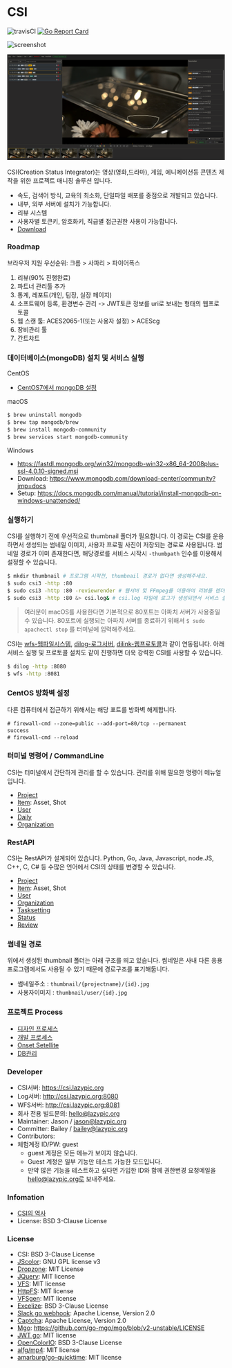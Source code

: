 # CSI

![travisCI](https://secure.travis-ci.org/digital-idea/csi3.svg)
[![Go Report Card](https://goreportcard.com/badge/github.com/digital-idea/csi3)](https://goreportcard.com/report/github.com/digital-idea/csi3)

![screenshot](figures/screenshot.png)

![review](figures/review.png)

CSI(Creation Status Integrator)는 영상(영화,드라마), 게임, 에니메이션등 콘텐츠 제작을 위한 프로젝트 매니징 솔루션 입니다.

- 속도, 검색어 방식, 교육의 최소화, 단일파일 배포를 중점으로 개발되고 있습니다.
- 내부, 외부 서버에 설치가 가능합니다.
- 리뷰 시스템
- 사용자별 토큰키, 암호화키, 직급별 접근권한 사용이 가능합니다.
- [Download](https://github.com/digital-idea/csi3/releases)

### Roadmap
브라우저 지원 우선순위: 크롬 > 사파리 > 파이어폭스

1. 리뷰(90% 진행완료)
1. 파트너 관리툴 추가
1. 통계, 레포트(개인, 팀장, 실장 페이지)
1. 소프트웨어 등록, 환경변수 관리 -> JWT토큰 정보를 uri로 보내는 형태의 웹프로토콜
1. 웹 스캔 툴: ACES2065-1(또는 사용자 설정) > ACEScg
1. 장비관리 툴
1. 간트챠트

### 데이터베이스(mongoDB) 설치 및 서비스 실행

CentOS
- [CentOS7에서 mongoDB 설정](https://github.com/cgiseminar/curriculum/blob/master/docs/install_mongodb.md)

macOS
```bash
$ brew uninstall mongodb
$ brew tap mongodb/brew
$ brew install mongodb-community
$ brew services start mongodb-community
```

Windows
- https://fastdl.mongodb.org/win32/mongodb-win32-x86_64-2008plus-ssl-4.0.10-signed.msi
- Download: https://www.mongodb.com/download-center/community?jmp=docs
- Setup: https://docs.mongodb.com/manual/tutorial/install-mongodb-on-windows-unattended/

### 실행하기
CSI를 실행하기 전에 우선적으로 thumbnail 폴더가 필요합니다.
이 경로는 CSI를 운용하면서 생성되는 썸네일 이미지, 사용자 프로필 사진이 저장되는 경로로 사용됩니다.
썸네일 경로가 이미 존재한다면, 해당경로를 서비스 시작시 `-thumbpath` 인수를 이용해서 설정할 수 있습니다.

```bash
$ mkdir thumbnail # 프로그램 시작전, thumbnail 경로가 없다면 생성해주세요.
$ sudo csi3 -http :80 
$ sudo csi3 -http :80 -reviewrender # 웹서버 및 FFmpeg를 이용하여 리뷰를 렌더링하는 서버가 됩니다.
$ sudo csi3 -http :80 &> csi.log& # csi.log 파일에 로그가 생성되면서 서비스 실행
```

> 여러분이 macOS를 사용한다면 기본적으로 80포트는 아파치 서버가 사용중일 수 있습니다. 80포트에 실행되는 아파치 서버를 종료하기 위해서 `$ sudo apachectl stop` 를 터미널에 입력해주세요.

CSI는 [wfs-웹파일시스템](https://github.com/digital-idea/wfs), [dilog-로그서버](https://github.com/digital-idea/dilog), [dilink-웹프로토콜](https://github.com/digital-idea/dilink)과 같이 연동됩니다. 아래 서비스 실행 및 프로토콜 설치도 같이 진행하면 더욱 강력한 CSI를 사용할 수 있습니다.

```bash
$ dilog -http :8080
$ wfs -http :8081
```

### CentOS 방화벽 설정
다른 컴퓨터에서 접근하기 위해서는 해당 포트를 방화벽 해제합니다.

```
# firewall-cmd --zone=public --add-port=80/tcp --permanent
success
# firewall-cmd --reload
```

### 터미널 명령어 / CommandLine
CSI는 터미널에서 간단하게 관리를 할 수 있습니다.
관리를 위해 필요한 명령어 메뉴얼입니다.

- [Project](documents/project.md)
- [Item](documents/item.md): Asset, Shot
- [User](documents/user.md)
- [Daily](documents/daily.md)
- [Organization](documents/organization.md)

### RestAPI
CSI는 RestAPI가 설계되어 있습니다.
Python, Go, Java, Javascript, node.JS, C++, C, C# 등 수많은 언어에서 CSI의 상태를 변경할 수 있습니다.

- [Project](documents/rest_project.md)
- [Item](documents/rest_item.md): Asset, Shot
- [User](documents/rest_user.md)
- [Organization](documents/rest_organization.md)
- [Tasksetting](documents/rest_tasksetting.md)
- [Status](documents/rest_status.md)
- [Review](documents/rest_review.md)

### 썸네일 경로
위에서 생성된 thumbnail 폴더는 아래 구조를 띄고 있습니다.
썸네일은 사내 다른 응용프로그램에서도 사용될 수 있기 때문에 경로구조를 표기해둡니다.

- 썸네일주소 : `thumbnail/{projectname}/{id}.jpg`
- 사용자이미지 : `thumbnail/user/{id}.jpg`

### 프로젝트 Process
- [디자인 프로세스](documents/process_designer.md)
- [개발 프로세스](documents/process_developer.md)
- [Onset Setellite](documents/setellite.md)
- [DB관리](documents/dbbackup.md)

### Developer
- CSI서버: https://csi.lazypic.org
- Log서버: http://csi.lazypic.org:8080
- WFS서버: http://csi.lazypic.org:8081
- 회사 전용 빌드문의: hello@lazypic.org
- Maintainer: Jason / jason@lazypic.org
- Committer: Bailey / bailey@lazypic.org
- Contributors:
- 체험계정 ID/PW: guest
    - guest 계정은 모든 메뉴가 보이지 않습니다.
    - Guest 계정은 일부 기능만 테스트 가능한 모드입니다.
    - 만약 많은 기능을 테스트하고 싶다면 가입한 ID와 함께 권한변경 요청메일을 hello@lazypic.org로 보내주세요.

### Infomation
- [CSI의 역사](documents/history.md)
- License: BSD 3-Clause License

### License
- CSI: BSD 3-Clause License
- [JScolor](http://jscolor.com/download/): GNU GPL license v3
- [Dropzone](https://www.dropzonejs.com): MIT License
- [JQuery](https://jquery.org/license/): MIT license
- [VFS](https://github.com/blang/vfs): MIT license
- [HttpFS](https://github.com/shurcooL/httpfs): MIT license
- [VFSgen](https://github.com/shurcooL/vfsgen): MIT license
- [Excelize](https://github.com/360EntSecGroup-Skylar/excelize): BSD 3-Clause License
- [Slack go webhook](https://github.com/ashwanthkumar/slack-go-webhook): Apache License, Version 2.0
- [Captcha](https://github.com/dchest/captcha): Apache License, Version 2.0
- [Mgo](https://github.com/go-mgo/mgo): https://github.com/go-mgo/mgo/blob/v2-unstable/LICENSE
- [JWT go](https://github.com/golang-jwt/jwt): MIT license
- [OpenColorIO](https://github.com/AcademySoftwareFoundation/OpenColorIO): BSD 3-Clause License
- [alfg/mp4](https://github.com/alfg/mp4): MIT license
- [amarburg/go-quicktime](https://github.com/amarburg/go-quicktime): MIT license
